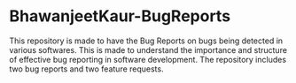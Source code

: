 # BhawanjeetKaur-BugReports
This repository is made to have the Bug Reports on bugs being detected in various softwares. This is made to understand the importance and structure of effective bug reporting in software development. The repository includes two bug reports and two feature requests.
